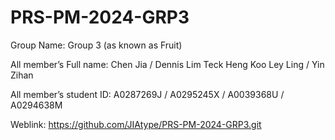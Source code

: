 # PRS-PM-2024-GRP3

Group Name:
Group 3 (as known as Fruit)

All member’s Full name:
Chen Jia /
Dennis Lim Teck Heng 
Koo Ley Ling /
Yin Zihan

All member’s student ID:
A0287269J /
A0295245X /
A0039368U /
A0294638M

Weblink:
https://github.com/JIAtype/PRS-PM-2024-GRP3.git
